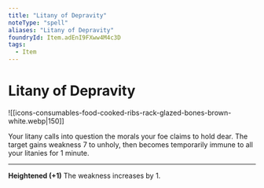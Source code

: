 ```yaml
---
title: "Litany of Depravity"
noteType: "spell"
aliases: "Litany of Depravity"
foundryId: Item.adEnI9FXww4M4c3D
tags:
  - Item
---
```


# Litany of Depravity
![[icons-consumables-food-cooked-ribs-rack-glazed-bones-brown-white.webp|150]]

Your litany calls into question the morals your foe claims to hold dear. The target gains weakness 7 to unholy, then becomes temporarily immune to all your litanies for 1 minute.

* * *

**Heightened (+1)** The weakness increases by 1.
